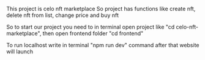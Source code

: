 This project is celo nft marketplace 
 So project has functions like create nft, delete nft from list, change price and buy nft
 
 So to start our project you need to in terminal open project like "cd celo-nft-marketplace", then open frontend folder "cd frontend"
 
 To run localhost write in terminal "npm run dev" command after that website will launch
